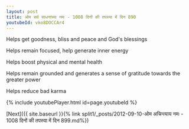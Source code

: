 ```yaml
---
layout: post
title: ओम सर्व साधनांच्या नमः - 1008 दिनों की तपस्या में दिन 890
youtubeId: vko8DOCCAr4
---
```

 
 
Helps get goodness, bliss and peace and God's blessings
 
Helps remain focused, help generate inner energy 
 
Helps boost physical and mental health 
 
Helps remain grounded and generates a sense of gratitude towards the greater power 
 
Helps reduce bad karma
 
 
 
 


{% include youtubePlayer.html id=page.youtubeId %}
 
[Next]({{ site.baseurl }}{% link  split1/_posts/2012-09-10-ओम अचिन्त्याय नमः - 1008 दिनों की तपस्या में दिन 899.md%})
 
